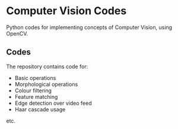 # Computer Vision Codes
Python codes for implementing concepts of Computer Vision, using OpenCV.

## Codes 
The repository contains code for: 
- Basic operations 
- Morphological operations
- Colour filtering
- Feature matching
- Edge detection over video feed
- Haar cascade usage

etc.
